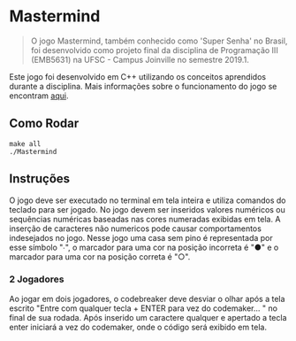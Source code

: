 # Mastermind

>O jogo Mastermind, também conhecido como 'Super Senha' no Brasil, foi desenvolvido como projeto final da disciplina de Programação III (EMB5631) na UFSC - Campus Joinville no semestre 2019.1.

Este jogo foi desenvolvido em C++ utilizando os conceitos aprendidos durante a disciplina. Mais informações sobre o funcionamento do jogo se encontram [aqui](Relatorio.pdf).

## Como Rodar

```
make all
./Mastermind
```

## Instruções

O jogo deve ser executado no terminal em tela inteira e utiliza comandos do teclado para ser jogado.
No jogo devem ser inseridos valores numéricos ou sequências numéricas baseadas nas cores numeradas exibidas em tela. A inserção de caracteres não numericos pode causar comportamentos indesejados no jogo. Nesse jogo uma casa sem pino é representada por esse símbolo "∙", o marcador para uma cor na posição incorreta é "●" e o marcador para uma cor na posição correta é "○". 

### 2 Jogadores

Ao jogar em dois jogadores, o codebreaker deve desviar o olhar após a tela escrito  "Entre com qualquer tecla + ENTER para vez do codemaker...  " no final de sua rodada. Após inserido um caractere qualquer e apertado a tecla enter iniciará a vez do codemaker, onde o código será exibido em tela.

